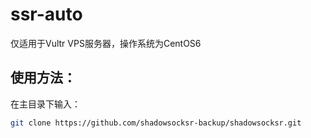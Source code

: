 # ssr-auto
仅适用于Vultr VPS服务器，操作系统为CentOS6

使用方法：
--------
在主目录下输入：

```Bash
git clone https://github.com/shadowsocksr-backup/shadowsocksr.git
```
